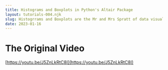 ```yaml
---
title: Histograms and Boxplots in Python's Altair Package
layout: tutorials-004.njk
slug: Histogrrams and Boxplots are the Mr and Mrs Spratt of data visualisation, and <code>altair</code> does an excellent job with both.
date: 2023-01-16
---
```


# The Original Video

[https://youtu.be/J5ZnLkRtC8I](https://youtu.be/J5ZnLkRtC8I)
